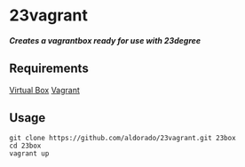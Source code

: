 # 23vagrant
##### Creates a vagrantbox ready for use with 23degree
## Requirements
[Virtual Box](https://www.virtualbox.org/)
[Vagrant](https://www.vagrantup.com/)

## Usage
```
git clone https://github.com/aldorado/23vagrant.git 23box
cd 23box
vagrant up
```